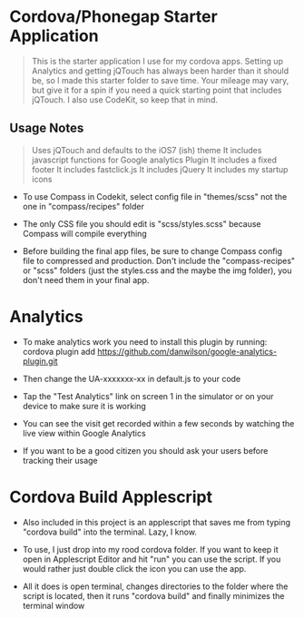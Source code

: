 # Cordova/Phonegap Starter Application

> This is the starter application I use for my cordova apps. Setting up Analytics and getting jQTouch has always been harder than it should be, so I made this starter folder to save time. Your mileage may vary, but give it for a spin if you need a quick starting point that includes jQTouch. I also use CodeKit, so keep that in mind.

## Usage Notes
> Uses jQTouch and defaults to the iOS7 (ish) theme
> It includes javascript functions for Google analytics Plugin
> It includes a fixed footer
> It includes fastclick.js
> It includes jQuery
> It includes my startup icons

- To use Compass in Codekit, select config file in "themes/scss" not the one in "compass/recipes" folder

- The only CSS file you should edit is "scss/styles.scss" because Compass will compile everything

- Before building the final app files, be sure to change Compass config file to compressed and production. Don't include the "compass-recipes" or "scss" folders (just the styles.css and the maybe the img folder), you don't need them in your final app.

# Analytics
- To make analytics work you need to install this plugin by running: cordova plugin add https://github.com/danwilson/google-analytics-plugin.git 

- Then change the UA-xxxxxxx-xx in default.js to your code
- Tap the "Test Analytics" link on screen 1 in the simulator or on your device to make sure it is working

- You can see the visit get recorded within a few seconds by watching the live view within Google Analytics

- If you want to be a good citizen you should ask your users before tracking their usage

# Cordova Build Applescript
- Also included in this project is an applescript that saves me from typing "cordova build" into the terminal. Lazy, I know.

- To use, I just drop into my rood cordova folder. If you want to keep it open in Applescript Editor and hit "run" you can use the script. If you would rather just double click the icon you can use the app. 

- All it does is open terminal, changes directories to the folder where the script is located, then it runs "cordova build" and finally minimizes the terminal window